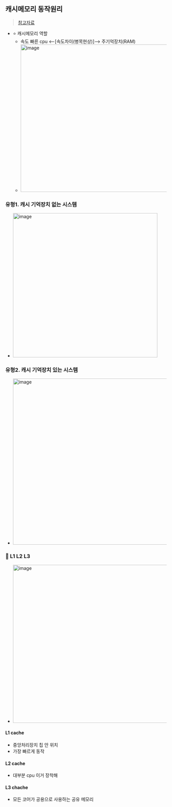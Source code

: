 ## 캐시메모리 동작원리
> [참고자료](https://mindstation.tistory.com/184)
- ⭐️ 캐시메모리 역할
  - 속도 빠른 cpu <--[속도차이(병목현상)]--> 주기억장치(RAM)
  - <img width="461" alt="image" src="https://github.com/hyunolike/info-docs/assets/61215550/503e09fa-7c9e-46a0-8542-6edd4c113da2">
### 유형1. 캐시 기억장치 없는 시스템
- <img width="451" alt="image" src="https://github.com/hyunolike/info-docs/assets/61215550/eaca6b03-b924-44b2-8a1a-c3de13ffc406">
### 유형2. 캐시 기억장치 있는 시스템
- <img width="519" alt="image" src="https://github.com/hyunolike/info-docs/assets/61215550/3784d1ae-325d-4e85-bb5c-fa57585bb3a1">

### 🤩 L1 L2 L3
- <img width="494" alt="image" src="https://github.com/hyunolike/info-docs/assets/61215550/62a78b78-e2ce-4f73-8618-d46b01e7fad9">
#### L1 cache
- 중앙처리장치 칩 안 위치
- 가장 빠르게 동작
#### L2 cache
- 대부분 cpu 이거 장착해
#### L3 chache
- 모든 코어가 공용으로 사용하는 공유 메모리
